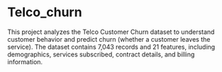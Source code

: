 # Telco_churn
This project analyzes the Telco Customer Churn dataset to understand customer behavior and predict churn (whether a customer leaves the service). The dataset contains 7,043 records and 21 features, including demographics, services subscribed, contract details, and billing information.
